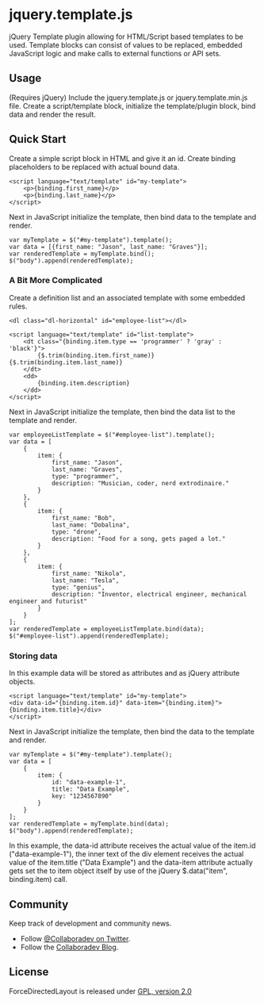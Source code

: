 jquery.template.js
==================

jQuery Template plugin allowing for HTML/Script based templates to be used.  Template blocks can consist of values to be replaced, embedded JavaScript logic and make calls to external functions or API sets.

## Usage

(Requires jQuery) Include the jquery.template.js or jquery.template.min.js file.
Create a script/template block, initialize the template/plugin block, bind data and render the result.

## Quick Start

Create a simple script block in HTML and give it an id.  Create binding placeholders to be replaced with actual bound data.

	<script language="text/template" id="my-template">
		<p>{binding.first_name}</p>
		<p>{binding.last_name}</p>
	</script>

Next in JavaScript initialize the template, then bind data to the template and render.

	var myTemplate = $("#my-template").template();
	var data = [{first_name: "Jason", last_name: "Graves"}];
	var renderedTemplate = myTemplate.bind();
	$("body").append(renderedTemplate);

### A Bit More Complicated

Create a definition list and an associated template with some embedded rules.

	<dl class="dl-horizontal" id="employee-list"></dl>

	<script language="text/template" id="list-template">
		<dt class="{binding.item.type == 'programmer' ? 'gray' : 'black'}">
			{$.trim(binding.item.first_name)} {$.trim(binding.item.last_name)}
		</dt>
		<dd>
			{binding.item.description}
		</dd>
	</script>

Next in JavaScript initialize the template, then bind the data list to the template and render.

	var employeeListTemplate = $("#employee-list").template();
	var data = [
		{
			item: {
				first_name: "Jason",
				last_name: "Graves",
				type: "programmer",
				description: "Musician, coder, nerd extrodinaire."
			}
		},
		{
			item: {
				first_name: "Bob",
				last_name: "Dobalina",
				type: "drone",
				description: "Food for a song, gets paged a lot."
			}
		},
		{
			item: {
				first_name: "Nikola",
				last_name: "Tesla",
				type: "genius",
				description: "Inventor, electrical engineer, mechanical engineer and futurist"
			}
		}
	];
	var renderedTemplate = employeeListTemplate.bind(data);
	$("#employee-list").append(renderedTemplate);

### Storing data

In this example data will be stored as attributes and as jQuery attribute objects.

	<script language="text/template" id="my-template">
	<div data-id="{binding.item.id}" data-item="{binding.item}">{binding.item.title}</div>
	</script>

Next in JavaScript initialize the template, then bind the data to the template and render.

	var myTemplate = $("#my-template").template();
	var data = [
		{
			item: {
				id: "data-example-1",
				title: "Data Example",
				key: "1234567890"
			}
		}
	];
	var renderedTemplate = myTemplate.bind(data);
	$("body").append(renderedTemplate);

In this example, the data-id attribute receives the actual value of the item.id ("data-example-1"), the inner text of the div element receives the actual value of the item.title ("Data Example") and the data-item attribute actually gets set the to item object itself by use of the jQuery $.data("item", binding.item) call.

## Community

Keep track of development and community news.

* Follow [@Collaboradev on Twitter](https://twitter.com/collaboradev).
* Follow the [Collaboradev Blog](http://www.collaboradev.com).

## License

ForceDirectedLayout is released under [GPL, version 2.0](http://www.gnu.org/licenses/gpl-2.0.html)


